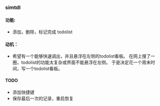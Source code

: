 ### simtdl

#### 功能:
- 添加，删除，标记完成 todolist

#### 动机：
- 希望有一个能够快速调出，并且悬浮在左侧的todolist看板。
  在网上搜了一圈，todolist的功能太复杂或界面不能悬浮在左侧。
  于是决定花一个周末时间，写一个todolist看板。

#### TODO
- 添加快捷键
- 保存最后一次的记录，重启恢复

